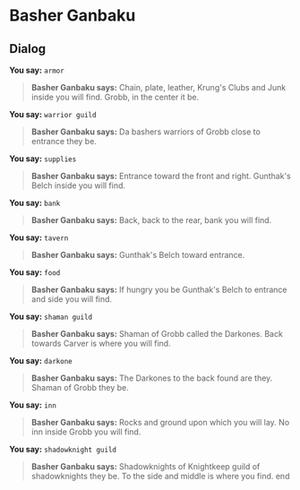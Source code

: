 # Basher Ganbaku
## Dialog

**You say:** `armor`



>**Basher Ganbaku says:** Chain, plate, leather, Krung's Clubs and Junk inside you will find.  Grobb, in the center it be.

**You say:** `warrior guild`



>**Basher Ganbaku says:** Da bashers warriors of Grobb close to entrance they be.

**You say:** `supplies`



>**Basher Ganbaku says:** Entrance toward the front and right.  Gunthak's Belch inside you will find.

**You say:** `bank`



>**Basher Ganbaku says:** Back, back to the rear, bank you will find.

**You say:** `tavern`



>**Basher Ganbaku says:** Gunthak's Belch toward entrance.

**You say:** `food`



>**Basher Ganbaku says:** If hungry you be Gunthak's Belch to entrance and side you will find.

**You say:** `shaman guild`



>**Basher Ganbaku says:** Shaman of Grobb called the Darkones.  Back towards Carver is where you will find.

**You say:** `darkone`



>**Basher Ganbaku says:** The Darkones to the back found are they.  Shaman of Grobb they be.

**You say:** `inn`



>**Basher Ganbaku says:** Rocks and ground upon which you will lay.  No inn inside Grobb you will find.

**You say:** `shadowknight guild`



>**Basher Ganbaku says:** Shadowknights of Knightkeep guild of shadowknights they be.  To the side and middle is where you find.
end